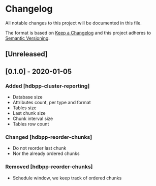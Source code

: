 # Changelog

All notable changes to this project will be documented in this file.

The format is based on [Keep a Changelog](http://keepachangelog.com/en/1.0.0/)
and this project adheres to [Semantic Versioning](http://semver.org/spec/v2.0.0.html).

## [Unreleased]

## [0.1.0] - 2020-01-05

### Added [hdbpp-cluster-reporting]
 - Database size
 - Attributes count, per type and format
 - Tables size
 - Last chunk size
 - Chunk interval size
 - Tables row count

### Changed [hdbpp-reorder-chunks]
 - Do not reorder last chunk
 - Nor the already ordered chunks 

### Removed [hdbpp-reorder-chunks]
 - Schedule window, we keep track of ordered chunks
